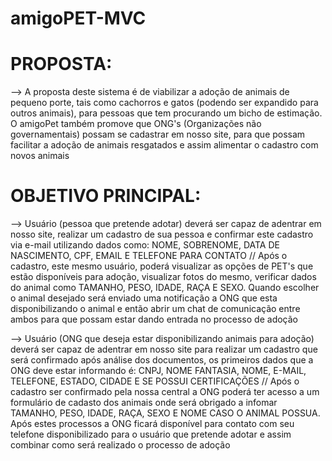 # amigoPET-MVC

# PROPOSTA:

--> A proposta deste sistema é de viabilizar a adoção de animais de pequeno porte, tais como cachorros e gatos (podendo ser expandido para outros animais), para pessoas que tem procurando um bicho de estimação. O amigoPet também promove que ONG's (Organizações não governamentais) possam se cadastrar em nosso site, para que possam facilitar a adoção de animais resgatados e assim alimentar o cadastro com novos animais

# OBJETIVO PRINCIPAL:

--> Usuário (pessoa que pretende adotar) deverá ser capaz de adentrar em nosso site, realizar um cadastro de sua pessoa e confirmar este cadastro via e-mail utilizando dados como: NOME, SOBRENOME, DATA DE NASCIMENTO, CPF, EMAIL E TELEFONE PARA CONTATO // Após o cadastro, este mesmo usuário, poderá visualizar as opções de PET's que estão disponíveis para adoção, visualizar fotos do mesmo, verificar dados do animal como TAMANHO, PESO, IDADE, RAÇA E SEXO. Quando escolher o animal desejado será enviado uma notificação a ONG que esta disponibilizando o animal e então abrir um chat de comunicação entre ambos para que possam estar dando entrada no processo de adoção

--> Usuário (ONG que deseja estar disponibilizando animais para adoção) deverá ser capaz de adentrar em nosso site para realizar um cadastro que será confirmado após análise dos documentos, os primeiros dados que a ONG deve estar informando é: CNPJ, NOME FANTASIA, NOME, E-MAIL, TELEFONE, ESTADO, CIDADE E SE POSSUI CERTIFICAÇÕES // Após o cadastro ser confirmado pela nossa central a ONG poderá ter acesso a um formulário de cadasto dos animais onde será obrigado a infomar TAMANHO, PESO, IDADE, RAÇA, SEXO E NOME CASO O ANIMAL POSSUA. Após estes processos a ONG ficará disponível para contato com seu telefone disponibilizado para o usuário que pretende adotar e assim combinar como será realizado o processo de adoção
